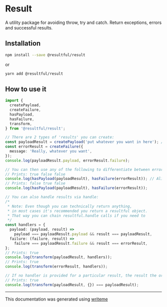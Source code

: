 # Result

A utility package for avoiding throw, try and catch. Return exceptions, errors and successful results.

## Installation

```bash
npm install --save @resultful/result
```
or
```bash
yarn add @resultful/result
```

## How to use it

```typescript
import {
  createPayload,
  createFailure,
  hasPayload,
  hasFailure,
  transform,
} from '@resultful/result';

// There are 2 types of 'results' you can create:
const payloadResult = createPayload('put whatever you want in here'); // Aliases for resultful.createPayload include: resultful.payload resultful.normal
const errorResult = createFailure({
  message: 'Really, whatever you want',
});
console.log(payloadResult.payload, errorResult.failure);

// You can then use any of the following to differentiate between error types:
// Prints: true false false
console.log(hasPayload(payloadResult), hasFailure(errorResult)); // Aliases for resultful.hasSuccess include: resultful.isPayload resultful.isNormal
// Prints: false true false
console.log(hasPayload(payloadResult), hasFailure(errorResult));

// You can also handle results via handle:
/*
 * Note: Even though you can technically return anything,
 * in most cases it's recommended you return a resultful object.
 * That way you can chain resultful.handle calls if you need to
 */
const handlers = {
  payload: (payload, result) =>
    payload === payloadResult.payload && result === payloadResult,
  failure: (failure, result) =>
    failure === payloadResult.failure && result === errorResult,
};
// Prints: true
console.log(transform(payloadResult, handlers));
// Prints: true
console.log(transform(errorResult, handlers));

// If no handler is provided for a particular result, the result the original result gets returned
// Prints: true
console.log(transform(payloadResult, {}) === payloadResult);
```

---
This documentation was generated using [writeme](https://www.npmjs.com/package/@writeme/core)
